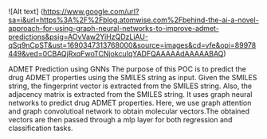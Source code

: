 
![Alt text] (https://www.google.com/url?sa=i&url=https%3A%2F%2Fblog.atomwise.com%2Fbehind-the-ai-a-novel-approach-for-using-graph-neural-networks-to-improve-admet-predictions&psig=AOvVaw2YiHzQDzLiAU-qSq9nCpST&ust=1690347313768000&source=images&cd=vfe&opi=89978449&ved=0CBAQjRxqFwoTCNjokcuIqYADFQAAAAAdAAAAABAQ)


ADMET Prediction using GNNs
The purpose of this POC is to predict the drug ADMET properties using the SMILES string as input. Given the SMILES string, the fingerprint vector is extracted from the SMILES string. Also, the adjacency matrix is extracted from the SMILES string.  It uses graph neural networks to predict drug ADMET properties. Here, we use graph attention and graph convolutioal network to obtain molecular vectors.The obtained vectors are then passed through a mlp layer for both regression and classification tasks.




